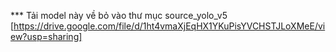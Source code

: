*** Tải model này về bỏ vào thư mục source_yolo_v5 
[https://drive.google.com/file/d/1ht4vmaXjEqHX1YKuPisYVCHSTJLoXMeE/view?usp=sharing]
